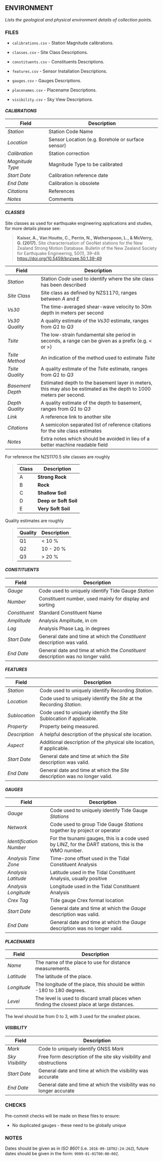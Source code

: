 ## ENVIRONMENT ##

_Lists the geological and physical environment details of collection points._

### FILES ###

* `calibrations.csv` - Station Magnitude calibrations.

* `classes.csv` - Site Class Descriptions.

* `constituents.csv` - Constituents Descriptions.

* `features.csv` - Sensor Installation Descriptions.

* `gauges.csv` - Gauges Descriptions.

* `placenames.csv` - Placename Descriptions.

* `visibility.csv` - Sky View Descriptions.

#### _CALIBRATIONS_ ####

| Field | Description |
| --- | --- |
| _Station_ | Station Code Name  
| _Location_ | Sensor Location (e.g. Borehole or surface sensor) 
| _Calibration_ |  Station correction  
| _Magnitude Type_ | Magnitude Type to be calibrated
| _Start Date_ | Calibration reference date 
| _End Date_ | Calibration is obsolete 
| _Citations_ | References 
| _Notes_ | Comments 

#### _CLASSES_ ####

Site classes as used for earthquake engineering applications and studies, for more details please see:

> __Kaiser, A., Van Houtte, C., Perrin, N., Wotherspoon, L., & McVerry, G. (2017).__
> Site characterisation of GeoNet stations for the New Zealand Strong Motion Database.
> Bulletin of the New Zealand Society for Earthquake Engineering, 50(1), 39–49. https://doi.org/10.5459/bnzsee.50.1.39-49

| Field | Description |
| --- | --- |
| _Station_        | Station _Code_ used to identify where the site class has been described
| _Site Class_     | Site class as defined by NZS1170, ranges between *A* and *E*
| _Vs30_           | The time-averaged shear-wave velocity to 30m depth in meters per second
| _Vs30 Quality_   | A quality estimate of the _Vs30_ estimate, ranges from *Q1* to *Q3*
| _Tsite_          | The low-strain fundamental site period in seconds, a range can be given as a prefix (e.g. &lt; or &gt;)
| _Tsite Method_   | An indication of the method used to estimate _Tsite_
| _Tsite Quality_  | A quality estimate of the _Tsite_ estimate, ranges from *Q1* to *Q3*
| _Basement Depth_ | Estimated depth to the basement layer in meters, this may also be estimated as the depth to 1000 meters per second.
| _Depth Quality_  | A quality estimate of the depth to basement, ranges from *Q1* to *Q3*
| _Link_           | A reference link to another site
| _Citations_      | A semicolon separated list of reference citations for the site class estimates
| _Notes_          | Extra notes which should be avoided in lieu of a better machine readable field

For reference the NZS1170.5 site classes are roughly

> | Class | Description |
> | --- | --- |
> | A   | __Strong Rock__
> | B   | __Rock__
> | C   | __Shallow Soil__
> | D   | __Deep or Soft Soil__
> | E   | __Very Soft Soil__

Quality estimates are roughly

> | Quality | Description |
> | --- | --- |
> | Q1  | &lt; 10 %
> | Q2  | 10 - 20 %
> | Q3  | &gt; 20 %

#### _CONSTITUENTS_ ####

| Field | Description |
| --- | --- |
| _Gauge_ | Code used to uniquely identify Tide Gauge _Station_
| _Number_ | Constituent number, used mainly for display and sorting
| _Constituent_ | Standard Constituent Name
| _Amplitude_ | Analysis Amplitude, in cm
| _Lag_ | Analysis Phase Lag, in degrees
| _Start Date_ | General date and time at which the _Constituent_ description was valid.
| _End Date_ | General date and time at which the _Constituent_ description was no longer valid.

#### _FEATURES_ ####

| Field | Description |
| --- | --- |
| _Station_ | Code used to uniquely identify Recording _Station_.
| _Location_ | Code used to uniquely identify the _Site_ at the  Recording _Station_.
| _Sublocation_ | Code used to uniquely identify the _Site_ Sublocation if applicable.
| _Property_ | Property being measured.
| _Description_ | A helpful description of the physical site location.
| _Aspect_ | Additional description of the physical site location, if applicable.
| _Start Date_ | General date and time at which the _Site_ description was valid.
| _End Date_ | General date and time at which the _Site_ description was no longer valid.

#### _GAUGES_ ####

| Field | Description |
| --- | --- |
| _Gauge_ | Code used to uniquely identify Tide Gauge _Stations_
| _Network_ | Code used to group Tide Gauge _Stations_ together by project or operator
| _Identification Number_ | For the tsunami gauges, this is a code used by LINZ, for the DART stations, this is the WMO number.
| _Analysis Time Zone_ | Time-zone offset used in the Tidal Constituent Analysis
| _Analysis Latitude_ | Latitude used in the Tidal Constituent Analysis, usually positive
| _Analysis Longitude_ | Longitude used in the Tidal Constituent Analysis
| _Crex Tag_ | Tide gauge Crex format location
| _Start Date_ | General date and time at which the _Gauge_ description was valid.
| _End Date_ | General date and time at which the _Gauge_ description was no longer valid.

#### _PLACENAMES_ ####

| Field | Description |
| --- | --- |
| _Name_ | The name of the place to use for distance measurements.
| _Latitude_ | The latitude of the place.
| _Longitude_ | The longitude of the place, this should be within -180 to 180 degrees.
| _Level_ | The level is used to discard small places when finding the closest place at large distances.

The level should be from 0 to 3, with 3 used for the smallest places.

#### _VISIBILITY_ ####

| Field | Description |
| --- | --- |
| _Mark_ | Code to uniquely identify GNSS _Mark_
| _Sky Visibility_ | Free form description of the site sky visibility and obstructions
| _Start Date_ | General date and time at which the visibility was accurate
| _End Date_ | General date and time at which the visibility was no longer accurate

### CHECKS ###

Pre-commit checks will be made on these files to ensure:
* No duplicated gauges - these need to be globally unique

### NOTES ###

Dates should be given as in _ISO 8601_ (i.e. `2016-09-18T02:24:26Z`), future dates should be given in the form: `9999-01-01T00:00:00Z`.

